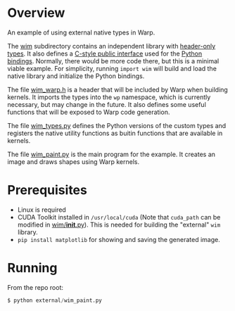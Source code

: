 # Overview

An example of using external native types in Warp.

The [wim](wim) subdirectory contains an independent library with [header-only types](wim/wim.h).  It also defines a [C-style public interface](wim/wim.cpp) used for the [Python bindings](wim/__init__.py).  Normally, there would be more code there, but this is a minimal viable example.  For simplicity, running `import wim` will build and load the native library and initialize the Python bindings.

The file [wim_warp.h](wim_warp.h) is a header that will be included by Warp when building kernels.  It imports the types into the `wp` namespace, which is currently necessary, but may change in the future.  It also defines some useful functions that will be exposed to Warp code generation.

The file [wim_types.py](wim_types.py) defines the Python versions of the custom types and registers the native utility functions as buitin functions that are available in kernels.

The file [wim_paint.py](wim_paint.py) is the main program for the example.  It creates an image and draws shapes using Warp kernels.

# Prerequisites

* Linux is required
* CUDA Toolkit installed in `/usr/local/cuda` (Note that `cuda_path` can be modified in [wim/__init__.py](wim/__init__.py)).  This is needed for building the "external" `wim` library.
* `pip install matplotlib` for showing and saving the generated image.

# Running

From the repo root:

```python
$ python external/wim_paint.py
```
